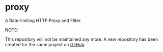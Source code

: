 proxy
=====

A Rate-limiting HTTP Proxy and Filter.


NOTE:

This repository will not be maintained any more. A new repository has been created for the same project on [GitHub](https://github.com/eataix/proxy2).